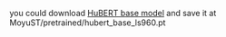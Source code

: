 you could download [HuBERT base model](https://huggingface.co/Moyu-42/ShacNet/blob/main/hubert_base_ls960.pt) and save it at MoyuST/pretrained/hubert_base_ls960.pt
